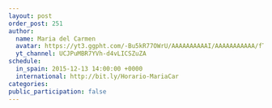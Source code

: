 ```yaml
---
layout: post
order_post: 251
author:
  name: Maria del Carmen
  avatar: https://yt3.ggpht.com/-Bu5kR77OWrU/AAAAAAAAAAI/AAAAAAAAAAA/fTXa60qSS4A/s88-c-k-no/photo.jpg
  yt_channel: UCJPuMBR7YVh-d4vLICSZuZA
schedule:
  in_spain: 2015-12-13 14:00:00 +0000
  international: http://bit.ly/Horario-MariaCar
categories:
public_participation: false
---
```

